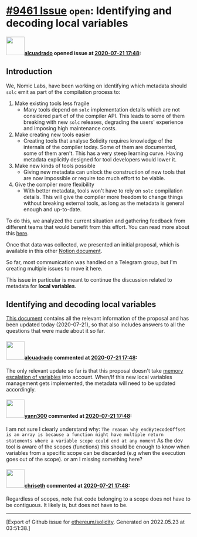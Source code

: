 # [\#9461 Issue](https://github.com/ethereum/solidity/issues/9461) `open`: Identifying and decoding local variables

#### <img src="https://avatars.githubusercontent.com/u/176499?u=727c007c0698f1632e98401987d52b129fcf1474&v=4" width="50">[alcuadrado](https://github.com/alcuadrado) opened issue at [2020-07-21 17:48](https://github.com/ethereum/solidity/issues/9461):

## Introduction

We, Nomic Labs, have been working on identifying which metadata should `solc` emit as part of the compilation process to:

1. Make existing tools less fragile
    - Many tools depend on `solc` implementation details which are not considered part of of the compiler API. This leads to some of them breaking with new `solc` releases, degrading the users' experience and imposing high maintenance costs.
2. Make creating new tools easier
    - Creating tools that analyse Solidity requires knowledge of the internals of the compiler today. Some of them are documented, some of them aren't. This has a very steep learning curve. Having metadata explicitly designed for tool developers would lower it.
3. Make new kinds of tools possible
    - Giving new metadata can unlock the construction of new tools that are now impossible or require too much effort to be viable.
4. Give the compiler more flexibility
    - With better metadata, tools won't have to rely on `solc` compilation details. This will give the compiler more freedom to change things without breaking external tools, as long as the metadata is general enough and up-to-date.

To do this, we analyzed the current situation and gathering feedback from different teams that would benefit from this effort. You can read more about this [here](https://www.notion.so/nomiclabs/Solidity-debugging-symbols-requirements-gathering-128849a840f241388219c56e7e91281d).

Once that data was collected, we presented an initial proposal, which is available in this other [Notion document](https://www.notion.so/nomiclabs/Solidity-debugging-symbols-Initial-proposal-b70fedc2c7914498bd7ed8e27db63883).

So far, most communication was handled on a Telegram group, but I'm creating multiple issues to move it here.

This issue in particular is meant to continue the discussion related to metadata for **local variables**.

## Identifying and decoding local variables

[This document](https://www.notion.so/nomiclabs/Local-variables-symbols-Initial-proposal-7a317eb434204d43b7dc86e250700400) contains all the relevant information of the proposal and has been updated today (2020-07-21), so that also includes answers to all the questions that were made about it so far.

#### <img src="https://avatars.githubusercontent.com/u/176499?u=727c007c0698f1632e98401987d52b129fcf1474&v=4" width="50">[alcuadrado](https://github.com/alcuadrado) commented at [2020-07-21 17:48](https://github.com/ethereum/solidity/issues/9461#issuecomment-662651488):

The only relevant update so far is that this proposal doesn't take [memory escalation of variables](https://github.com/ethereum/solidity/issues/5766) into account. When/If this new local variables management gets implemented, the metadata will need to be updated accordingly.

#### <img src="https://avatars.githubusercontent.com/u/6940742?v=4" width="50">[yann300](https://github.com/yann300) commented at [2020-07-21 17:48](https://github.com/ethereum/solidity/issues/9461#issuecomment-679233932):

I am not sure I clearly understand why: `The reason why endBytecodeOffset is an array is because a function might have multiple return statements where a variable scope could end at any moment`
As the dev tool is aware of the scopes (functions) this should be enough to know when variables from a specific scope can be discarded (e.g when the execution goes out of the scope).
or am I missing something here?

#### <img src="https://avatars.githubusercontent.com/u/9073706?v=4" width="50">[chriseth](https://github.com/chriseth) commented at [2020-07-21 17:48](https://github.com/ethereum/solidity/issues/9461#issuecomment-679351294):

Regardless of scopes, note that code belonging to a scope does not have to be contiguous. It likely is, but does not have to be.


-------------------------------------------------------------------------------



[Export of Github issue for [ethereum/solidity](https://github.com/ethereum/solidity). Generated on 2022.05.23 at 03:51:38.]
